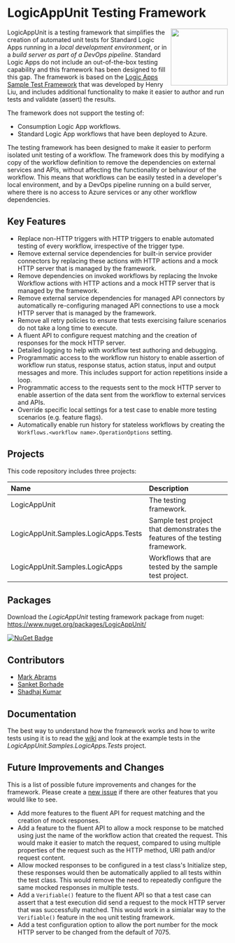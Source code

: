 # LogicAppUnit Testing Framework

<img align="right" src="https://raw.github.com/LogicAppUnit/TestingFramework/main/LogicAppUnit.png" width="130" />

LogicAppUnit is a testing framework that simplifies the creation of automated unit tests for Standard Logic Apps running in a *local development environment*, or in a *build server as part of a DevOps pipeline*. Standard Logic Apps do not include an out-of-the-box testing capability and this framework has been designed to fill this gap. The framework is based on the [Logic Apps Sample Test Framework](https://techcommunity.microsoft.com/t5/integrations-on-azure-blog/automated-testing-with-logic-apps-standard/ba-p/2960623) that was developed by Henry Liu, and includes additional functionality to make it easier to author and run tests and validate (assert) the results.

The framework does not support the testing of:

- Consumption Logic App workflows.
- Standard Logic App workflows that have been deployed to Azure.

The testing framework has been designed to make it easier to perform isolated unit testing of a workflow. The framework does this by modifying a copy of the workflow definition to remove the dependencies on external services and APIs, without affecting the functionality or behaviour of the workflow. This means that workflows can be easily tested in a developer's local environment, and by a DevOps pipeline running on a build server, where there is no access to Azure services or any other workflow dependencies.

## Key Features

- Replace non-HTTP triggers with HTTP triggers to enable automated testing of every workflow, irrespective of the trigger type.
- Remove external service dependencies for built-in service provider connectors by replacing these actions with HTTP actions and a mock HTTP server that is managed by the framework.
- Remove dependencies on invoked workflows by replacing the Invoke Workflow actions with HTTP actions and a mock HTTP server that is managed by the framework.
- Remove external service dependencies for managed API connectors by automatically re-configuring managed API connections to use a mock HTTP server that is managed by the framework.
- Remove all retry policies to ensure that tests exercising failure scenarios do not take a long time to execute.
- A fluent API to configure request matching and the creation of responses for the mock HTTP server.
- Detailed logging to help with workflow test authoring and debugging.
- Programmatic access to the workflow run history to enable assertion of workflow run status, response status, action status, input and output messages and more. This includes support for action repetitions inside a loop.
- Programmatic access to the requests sent to the mock HTTP server to enable assertion of the data sent from the workflow to external services and APIs.
- Override specific local settings for a test case to enable more testing scenarios (e.g. feature flags).
- Automatically enable run history for stateless workflows by creating the `Workflows.<workflow name>.OperationOptions` setting.

## Projects

This code repository includes three projects:

| Name | Description |
|:-----|:------------|
| LogicAppUnit | The testing framework. |
| LogicAppUnit.Samples.LogicApps.Tests | Sample test project that demonstrates the features of the testing framework. 
| LogicAppUnit.Samples.LogicApps | Workflows that are tested by the sample test project. |


## Packages

Download the *LogicAppUnit* testing framework package from nuget: https://www.nuget.org/packages/LogicAppUnit/

[![NuGet Badge](https://buildstats.info/nuget/LogicAppUnit)](https://www.nuget.org/packages/LogicAppUnit)


## Contributors

- [Mark Abrams](https://github.com/mark-abrams)
- [Sanket Borhade](https://github.com/sanket-borhade)
- [Shadhaj Kumar](https://github.com/shadhajSH)


## Documentation

The best way to understand how the framework works and how to write tests using it is to read the [wiki](https://github.com/LogicAppUnit/TestingFramework/wiki) and look at the example tests in the *LogicAppUnit.Samples.LogicApps.Tests* project.


## Future Improvements and Changes

This is a list of possible future improvements and changes for the framework. Please create a [new issue](https://github.com/LogicAppUnit/TestingFramework/issues) if there are other features that you would like to see.

- Add more features to the fluent API for request matching and the creation of mock responses.
- Add a feature to the fluent API to allow a mock response to be matched using just the name of the workflow action that created the request. This would make it easier to match the request, compared to using multiple properties of the request such as the HTTP method, URI path and/or request content.
- Allow mocked responses to be configured in a test class's Initialize step, these responses would then be automatically applied to all tests within the test class. This would remove the need to repeatedly configure the same mocked responses in multiple tests.
- Add a `Verifiable()` feature to the fluent API so that a test case can assert that a test execution did send a request to the mock HTTP server that was successfully matched. This would work in a simialar way to the `Verifiable()` feature in the `moq` unit testing framework.
- Add a test configuration option to allow the port number for the mock HTTP server to be changed from the default of 7075.
